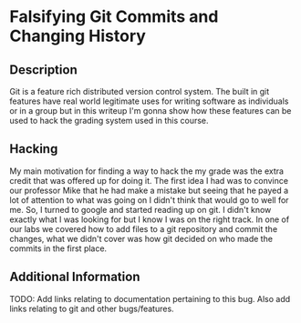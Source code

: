 # Falsifying Git Commits and Changing History

## Description
Git is a feature rich distributed version control system. The built in
git features have real world legitimate uses for writing software as
individuals or in a group but in this writeup I'm gonna show how these
features can be used to hack the grading system used in this course. 

## Hacking
My main motivation for finding a way to hack the my grade was the extra
credit that was offered up for doing it. The first idea I had was to
convince our professor Mike that he had make a mistake but seeing that
he payed a lot of attention to what was going on I didn't think that
would go to well for me. So, I turned to google and started reading up on
git. I didn't know exactly what I was looking for but I know I was on
the right track. In one of our labs we covered how to add files to a git
repository and commit the changes, what we didn't cover was how git
decided on who made the commits in the first place. 

## Additional Information
TODO: Add links relating to documentation pertaining to this bug. Also
add links relating to git and other bugs/features.
